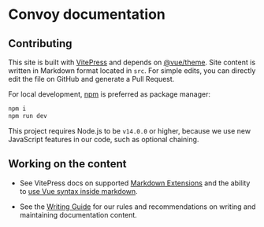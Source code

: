 # Convoy documentation

## Contributing

This site is built with [VitePress](https://github.com/vuejs/vitepress) and depends
on [@vue/theme](https://github.com/vuejs/vue-theme). Site content is written in Markdown format located in `src`. For
simple edits, you can directly edit the file on GitHub and generate a Pull Request.

For local development, [npm](https://npmjs.com/) is preferred as package manager:

```bash
npm i
npm run dev
```

This project requires Node.js to be `v14.0.0` or higher, because we use new JavaScript features in our code, such as
optional chaining.

## Working on the content

- See VitePress docs on supported [Markdown Extensions](https://vitepress.dev/guide/markdown) and the ability
  to [use Vue syntax inside markdown](https://vitepress.dev/guide/using-vue).

- See the [Writing Guide](https://github.com/convoypanel/documentation/blob/master/.github/contributing/guidelines.md)
  for our rules and recommendations on writing and maintaining documentation content.
